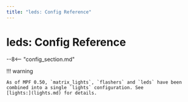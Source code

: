 ```yaml
---
title: "leds: Config Reference"
---
```


# leds: Config Reference

--8<-- "config_section.md"

!!! warning

    As of MPF 0.50, `matrix_lights`, `flashers` and `leds` have been
    combined into a single `lights` configuration. See
    [lights:](lights.md) for details.
